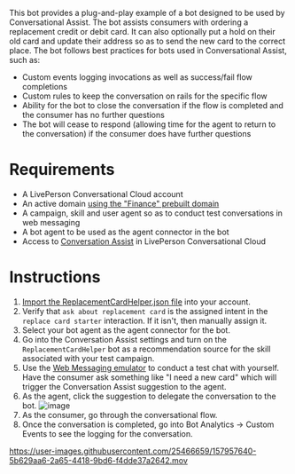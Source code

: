 This bot provides a plug-and-play example of a bot designed to be used by Conversational Assist. The bot assists consumers with ordering a replacement credit or debit card. It can also optionally put a hold on their old card and update their address so as to send the new card to the correct place. The bot follows best practices for bots used in Conversational Assist, such as:

- Custom events logging invocations as well as success/fail flow completions
- Custom rules to keep the conversation on rails for the specific flow
- Ability for the bot to close the conversation if the flow is completed and the consumer has no further questions
- The bot will cease to respond (allowing time for the agent to return to the conversation) if the consumer does have further questions

# Requirements

- A LivePerson Conversational Cloud account
- An active domain [using the "Finance" prebuilt domain](https://developers.liveperson.com/intent-manager-key-terms-concepts.html#prebuilt-domains)
- A campaign, skill and user agent so as to conduct test conversations in web messaging
- A bot agent to be used as the agent connector in the bot
- Access to [Conversation Assist](https://developers.liveperson.com/tutorials-guides-using-conversation-assist-configure-conversation-assist.html) in LivePerson Conversational Cloud

# Instructions

1. [Import the ReplacementCardHelper.json file](https://developers.liveperson.com/conversation-builder-bots-bot-basics.html#import-a-bot) into your account.
2. Verify that `ask about replacement card` is the assigned intent in the `replace card starter` interaction. If it isn't, then manually assign it.
3. Select your bot agent as the agent connector for the bot.
4. Go into the Conversation Assist settings and turn on the `ReplacementCardHelper` bot as a recommendation source for the skill associated with your test campaign.
5. Use the [Web Messaging emulator](https://developers.liveperson.com/web-messaging/emulator.html) to conduct a test chat with yourself. Have the consumer ask something like "I need a new card" which will trigger the Conversation Assist suggestion to the agent.
6. As the agent, click the suggestion to delegate the conversation to the bot.
![image](https://user-images.githubusercontent.com/25466659/161855607-279f3ccc-4a50-461a-a91e-f73c1e25e653.png)
7. As the consumer, go through the conversational flow.
8. Once the conversation is completed, go into Bot Analytics -> Custom Events to see the logging for the conversation.

https://user-images.githubusercontent.com/25466659/157957640-5b629aa6-2a65-4418-9bd6-f4dde37a2642.mov


